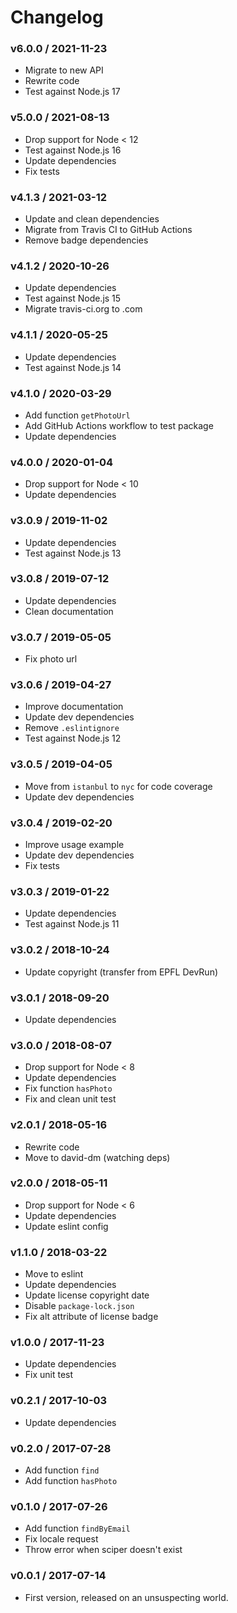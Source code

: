 Changelog
=========

### v6.0.0 / 2021-11-23

  - Migrate to new API
  - Rewrite code
  - Test against Node.js 17

### v5.0.0 / 2021-08-13

  - Drop support for Node < 12
  - Test against Node.js 16
  - Update dependencies
  - Fix tests

### v4.1.3 / 2021-03-12

  - Update and clean dependencies
  - Migrate from Travis CI to GitHub Actions
  - Remove badge dependencies

### v4.1.2 / 2020-10-26

  - Update dependencies
  - Test against Node.js 15
  - Migrate travis-ci.org to .com

### v4.1.1 / 2020-05-25

  - Update dependencies
  - Test against Node.js 14

### v4.1.0 / 2020-03-29

  - Add function `getPhotoUrl`
  - Add GitHub Actions workflow to test package
  - Update dependencies

### v4.0.0 / 2020-01-04

  - Drop support for Node < 10
  - Update dependencies

### v3.0.9 / 2019-11-02

  - Update dependencies
  - Test against Node.js 13

### v3.0.8 / 2019-07-12

  - Update dependencies
  - Clean documentation

### v3.0.7 / 2019-05-05

  - Fix photo url

### v3.0.6 / 2019-04-27

  - Improve documentation
  - Update dev dependencies
  - Remove `.eslintignore`
  - Test against Node.js 12

### v3.0.5 / 2019-04-05

  - Move from `istanbul` to `nyc` for code coverage
  - Update dev dependencies

### v3.0.4 / 2019-02-20

  - Improve usage example
  - Update dev dependencies
  - Fix tests

### v3.0.3 / 2019-01-22

  - Update dependencies
  - Test against Node.js 11

### v3.0.2 / 2018-10-24

  - Update copyright (transfer from EPFL DevRun)

### v3.0.1 / 2018-09-20

  - Update dependencies

### v3.0.0 / 2018-08-07

  - Drop support for Node < 8
  - Update dependencies
  - Fix function `hasPhoto`
  - Fix and clean unit test

### v2.0.1 / 2018-05-16

  - Rewrite code
  - Move to david-dm (watching deps)

### v2.0.0 / 2018-05-11

  - Drop support for Node < 6
  - Update dependencies
  - Update eslint config

### v1.1.0 / 2018-03-22

  - Move to eslint
  - Update dependencies
  - Update license copyright date
  - Disable `package-lock.json`
  - Fix alt attribute of license badge

### v1.0.0 / 2017-11-23

  - Update dependencies
  - Fix unit test

### v0.2.1 / 2017-10-03

  - Update dependencies

### v0.2.0 / 2017-07-28

  - Add function `find`
  - Add function `hasPhoto`

### v0.1.0 / 2017-07-26

  - Add function `findByEmail`
  - Fix locale request
  - Throw error when sciper doesn't exist

### v0.0.1 / 2017-07-14

  - First version, released on an unsuspecting world.

